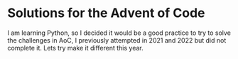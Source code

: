 # Solutions for the Advent of Code

I am learning Python, so I decided it would be a good practice to try to solve the challenges in AoC, I previously attempted in 2021 and 2022 but did not complete it. Lets try make it different this year.
